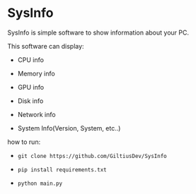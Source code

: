 # SysInfo
SysInfo is simple software to show information about your PC.

This software can display:

- CPU info

- Memory info

- GPU info

- Disk info

- Network info

- System Info(Version, System, etc..)

how to run:
 -     git clone https://github.com/GiltiusDev/SysInfo

 -     pip install requirements.txt

 -     python main.py
